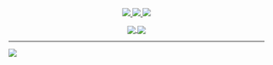 <p align="center">
<a href="https://www.instagram.com/adhamnugroho_1/">
    <img src="https://img.shields.io/badge/-adhamnugroho_1-blue?style=for-the-badge&logo=Instagram&logoColor=E4405F&labelColor=black&color=black">
  </a>
 <a href="https://www.linkedin.com/in/adham-prasetyo-suryo-nugroho/">
    <img src="https://img.shields.io/badge/-adham%20prasetyo%20suryo%20nugroho-blue?style=for-the-badge&logo=Linkedin&logoColor=00AEFF&labelColor=black&color=black">
  </a>
  <a href="mailto:adhamugroho9@gmail.com">
    <img src="https://img.shields.io/badge/adhamugroho9@gmail.com-0078D4?style=for-the-badge&logo=Gmail&logoColor=D14836&labelColor=black&color=black">
  </a>
</p>
<div align="center">
<a href="https://github.com/adhamnugroho">
  <img align="center" src="https://github-readme-stats.vercel.app/api?username=adhamnugroho&count_private=true&show_icons=true&theme=chartreuse-dark" />
</a>
<a href="https://github.com/adhamnugroho">
  <img align="center" src="https://github-readme-stats.vercel.app/api/top-langs/?username=adhamnugroho&layout=compact&theme=chartreuse-dark&langs_count=8" />
</a>
</div>

---
[![](https://visitcount.itsvg.in/api?id=adhamnugroho&icon=0&color=0)](https://visitcount.itsvg.in)

